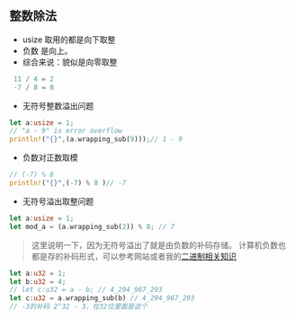 ## 整数除法

- usize 取用的都是向下取整
- 负数 是向上。
- 综合来说：貌似是向零取整

```js
 11 / 4 = 2
 -7 / 8 = 0
```

- 无符号整数溢出问题

```rust
let a:usize = 1;
// "a - 9" is error overflow
println!("{}",(a.wrapping_sub(9)));// 1 - 9
```

- 负数对正数取模

```rust
// (-7) % 8
println!("{}",(-7) % 8 )// -7
```

- 无符号溢出取整问题

```rust
let a:usize = 1;
let mod_a = (a.wrapping_sub(2)) % 8; // 7
```
>这里说明一下，因为无符号溢出了就是由负数的补码存储。
>计算机负数也都是存的补码形式，可以参考网站或者我的[二进制相关知识](https://github.com/jxlust/WebHtml/blob/main/%E7%B3%BB%E7%BB%9F%E6%93%8D%E4%BD%9C/%E4%BA%8C%E8%BF%9B%E5%88%B6%E7%9B%B8%E5%85%B3%E7%9F%A5%E8%AF%86.md)
```rust
let a:u32 = 1;
let b:u32 = 4;
// let c:u32 = a - b; // 4_294_967_293
let c:u32 = a.wrapping_sub(b) // 4_294_967_293
// -3的补码 2^32 - 3，在32位里面是这个
```